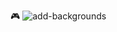 <!-- 타이틀 부분 -->
<!-- Retro Arcade Style Banner -->
🎮
<img src="https://fontmeme.com/permalink/250522/01db8407a54e7ea69dab50307b04bc14.png" alt="add-backgrounds" border="0">
